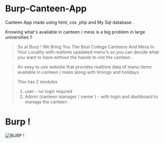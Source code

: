 # Burp-Canteen-App
Canteen App made using html, css ,php and My Sql database .

Knowing what's available in canteen / mess is a big problem in large universities !!

> So at Burp ! We Bring You The Best College Canteens And Mess In Your Locality with realtime upadated menu's so you can decide what you want to have without the hassle to vist the canteen . 

> An easy to use website that provides realtime data of menu items available in canteen / mess along with timings and holidays 

> This has 2 modules
>  1) user - no login requred 
>  2) Admin (canteen manager / owner ) - with login and dashboard to manage the canteen .


# Burp !
![BURP !](https://user-images.githubusercontent.com/63893110/160256409-e9a85b2d-d1c0-4727-b5cb-d84198cafeb8.png)
